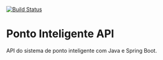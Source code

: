 [![Build Status](https://travis-ci.org/Lucas01PL/ponto-inteligente-api.svg?branch=master)](https://travis-ci.org/Lucas01PL/ponto-inteligente-api)

# Ponto Inteligente API
API do sistema de ponto inteligente com Java e Spring Boot.
